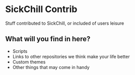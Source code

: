 SickChill Contrib
=====
Stuff contributed to SickChill, or included of users leisure

## What will you find in here?
 - Scripts
 - Links to other repositories we think make your life better
 - Custom themes
 - Other things that may come in handy

